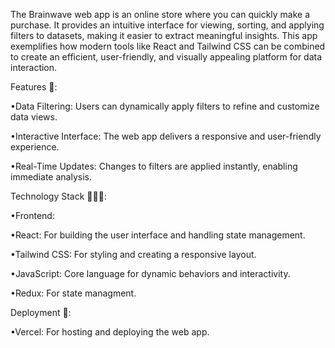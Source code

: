 The Brainwave  web app  is an online store where you can quickly make a purchase. It provides an intuitive interface for viewing, sorting, and applying filters to datasets, making it easier to extract meaningful insights. This app exemplifies how modern tools like React and Tailwind CSS can be combined to create an efficient, user-friendly, and visually appealing platform for data interaction.

Features 🙌:

•Data Filtering: Users can dynamically apply filters to refine and customize data views.

•Interactive Interface: The web app delivers a responsive and user-friendly experience.

•Real-Time Updates: Changes to filters are applied instantly, enabling immediate analysis.


Technology Stack 👩🏻‍💻:

•Frontend:

•React: For building the user interface and handling state management.

•Tailwind CSS: For styling and creating a responsive layout.

•JavaScript: Core language for dynamic behaviors and interactivity.

•Redux: For state managment.

Deployment 🎥:

•Vercel: For hosting and deploying the web app.

